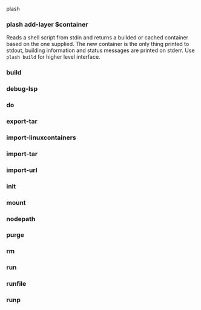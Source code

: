 plash

### plash add-layer $container
Reads a shell script from stdin and returns a builded or cached container based on the one supplied.
The new container is the only thing printed to stdout, building information and status messages are printed on stderr.
Use `plash build` for higher level interface.


### build
### debug-lsp
### do
### export-tar
### import-linuxcontainers
### import-tar
### import-url
### init
### mount
### nodepath
### purge
### rm
### run
### runfile
### runp
